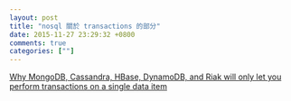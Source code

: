```yaml
---
layout: post
title: "nosql 關於 transactions 的部分"
date: 2015-11-27 23:29:32 +0800
comments: true
categories: [""]
---
```


<!-- more -->

[Why MongoDB, Cassandra, HBase, DynamoDB, and Riak will only let you perform transactions on a single data item]

[Why MongoDB, Cassandra, HBase, DynamoDB, and Riak will only let you perform transactions on a single data item]: http://www.jmfaleiro.com/blog/post/fit-tradeoff/